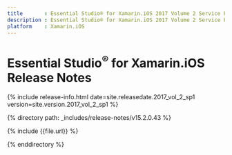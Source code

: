 ```yaml
---
title       : Essential Studio® for Xamarin.iOS 2017 Volume 2 Service Pack 1 Release Notes
description : Essential Studio® for Xamarin.iOS 2017 Volume 2 Service Pack 1 Release Notes
platform    : Xamarin.iOS
---
```


# Essential Studio<sup>®</sup> for Xamarin.iOS Release Notes

{% include release-info.html date=site.releasedate.2017_vol_2_sp1 version=site.version.2017_vol_2_sp1 %} 

{% directory path: _includes/release-notes/v15.2.0.43 %}

{% include {{file.url}} %}

{% enddirectory %}